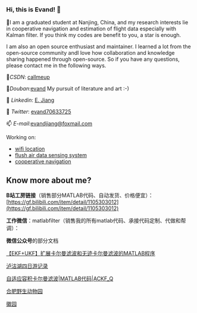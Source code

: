 ### Hi, this is Evand! 👋

🔭I am a graduated student at Nanjing, China, and my research interests lie in cooperative navigation and estimation of flight data especially with Kalman filter. If you think my codes are benefit to you, a star is enough.

I am also an open source enthusiast and maintainer. I learned a lot from the open-source community andI love how collaboration and knowledge sharing happened through open-source. So if you have any questions, please contact me in the following ways.

👯*CSDN*: <a href="https://blog.csdn.net/callmeup" target="_blank">callmeup</a> 

📖*Douban*:<a href="https://www.douban.com/people/170811349">evand</a> My pursuit of literature and art :-)

🌱 *Linkedin*: <a href="https://www.linkedin.com/in/%E4%BF%9D%E7%9D%BF-%E8%92%8B-966abb223" target="_blank">E. Jiang</a> 
 
💬 *Twitter*: <a href="https://twitter.com/evand70633725" target="_blank">evand70633725</a> 

📫 *E-mail*:evandjiang@foxmail.com

Working on:

- [wifi location](https://github.com/evandworld/wifi-location/)
- [flush air data sensing system](https://github.com/evandworld/FADSpublic)
- [cooperative navigation](https://github.com/evandworld/distributedCNpublic)

## Know more about me?
**B站工房链接**（销售部分MATLAB代码、自动发货、价格便宜）：[https://gf.bilibili.com/item/detail/1105303012](https://gf.bilibili.com/item/detail/1105303012) 

**工作微信**：matlabfilter（销售我的所有matlab代码、承接代码定制、代做和帮调）：


**微信公众号**的部分文档

[【EKF+UKF】扩展卡尔曼滤波和无迹卡尔曼滤波的MATLAB程序](https://mp.weixin.qq.com/s?__biz=MzI3NDYyNDY4OQ==&mid=2247484247&idx=1&sn=63ad2284348d8e676112a835def2dbce&chksm=eb107a89dc67f39f2f4894fd18765bbb364e61129de0670181ec61a3be4b5b39a1389c984d61&token=112691130&lang=zh_CN#rd)

[泸沽湖四日游记录](https://mp.weixin.qq.com/s/XOpd05QqJHVRZnUhP54hpg)

[自适应容积卡尔曼滤波|MATLAB代码|ACKF_Q](https://mp.weixin.qq.com/s?__biz=MzI3NDYyNDY4OQ==&mid=2247484273&idx=1&sn=deff2c47d2b2673657d43171418ed313&chksm=eb107aafdc67f3b9eb71737103ff3a832f3f909d22ff8052230cda9c9307ce60109e7b746dec&token=112691130&lang=zh_CN#rd)

[合肥野生动物园](https://mp.weixin.qq.com/s/IVpivtVqEzcaUPCExj6M-A)

[徽园](https://mp.weixin.qq.com/s/mONCOIqgM-7wcVZGdKpiPw)


<!--
**evandworld/evandworld** is a ✨ _special_ ✨ repository because its `README.md` (this file) appears on your GitHub profile.

Here are some ideas to get you started:

- 🔭 I’m currently working on ...
- 🌱 I’m currently learning ...
- 👯 I’m looking to collaborate on ...
- 🤔 I’m looking for help with ...
- 💬 Ask me about ...
- 📫 How to reach me: ...
- 😄 Pronouns: ...
- ⚡ Fun fact: ...
-->
